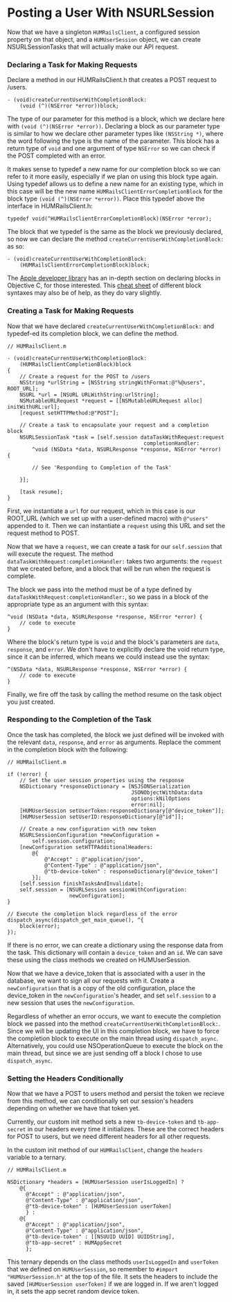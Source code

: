 # Posting a User With NSURLSession

Now that we have a singleton `HUMRailsClient`, a configured session property on that object, and a `HUMUserSession` object, we can create NSURLSessionTasks that will actually make our API request. 

### Declaring a Task for Making Requests

Declare a method in our HUMRailsClient.h that creates a POST request to /users.

	- (void)createCurrentUserWithCompletionBlock:
		(void (^)(NSError *error))block;

The type of our parameter for this method is a block, which we declare here with `(void (^)(NSError *error))`. Declaring a block as our parameter type is similar to how we declare other parameter types like `(NSString *)`, where the word following the type is the name of the parameter. This block has a return type of `void` and one argument of type `NSError` so we can check if the POST completed with an error.

It makes sense to typedef a new name for our completion block so we can refer to it more easily, especially if we plan on using this block type again. Using typedef allows us to define a new name for an existing type, which in this case will be the new name `HUMRailsClientErrorCompletionBlock` for the block type `(void (^)(NSError *error))`. Place this typedef above the interface in HUMRailsClient.h:

	typedef void(^HUMRailsClientErrorCompletionBlock)(NSError *error);
	
The block that we typedef is the same as the block we previously declared, so now we can declare the method `createCurrentUserWithCompletionBlock:` as so:

	- (void)createCurrentUserWithCompletionBlock:
		(HUMRailsClientErrorCompletionBlock)block;

The [Apple developer library](https://developer.apple.com/library/ios/documentation/cocoa/Conceptual/Blocks/Articles/bxDeclaringCreating.html#//apple_ref/doc/uid/TP40007502-CH4-SW1) has an in-depth section on declaring blocks in Objective C, for those interested. This [cheat sheet](http://goshdarnblocksyntax.com) of different block syntaxes may also be of help, as they do vary slightly.

### Creating a Task for Making Requests

Now that we have declared `createCurrentUserWithCompletionBlock:` and typedef-ed its completion block, we can define the method.

	// HUMRailsClient.m
	
	- (void)createCurrentUserWithCompletionBlock:
		(HUMRailsClientCompletionBlock)block
	{
    	// Create a request for the POST to /users
    	NSString *urlString = [NSString stringWithFormat:@"%@users", ROOT_URL];
    	NSURL *url = [NSURL URLWithString:urlString];
    	NSMutableURLRequest *request = [[NSMutableURLRequest alloc] initWithURL:url];
    	[request setHTTPMethod:@"POST"];
    	
    	// Create a task to encapsulate your request and a completion block
    	NSURLSessionTask *task = [self.session dataTaskWithRequest:request
                                             	completionHandler:
        	^void (NSData *data, NSURLResponse *response, NSError *error) {
        
        	// See 'Responding to Completion of the Task'
        
    	}];
    	
    	[task resume];
	}
	
First, we instantiate a `url` for our request, which in this case is our ROOT_URL (which we set up with a user-defined macro) with `@"users"` appended to it. Then we can instantiate a `request` using this URL and set the request method to POST.

Now that we have a `request`, we can create a task for our `self.session` that will execute the request. The method `dataTaskWithRequest:completionHandler:` takes two arguments: the `request` that we created before, and a block that will be run when the request is complete.

The block we pass into the method must be of a type defined by `dataTaskWithRequest:completionHandler:`, so we pass in a block of the appropriate type as an argument with this syntax:

	^void (NSData *data, NSURLResponse *response, NSError *error) { 
		// code to execute
	}

Where the block's return type is `void` and the block's parameters are `data`, `response`, and `error`. We don't have to explicitly declare the void return type, since it can be inferred, which means we could instead use the syntax:

	^(NSData *data, NSURLResponse *response, NSError *error) { 
		// code to execute
	}

Finally, we fire off the task by calling the method resume on the task object you just created. 

### Responding to the Completion of the Task

Once the task has completed, the block we just defined will be invoked with the relevant `data`, `response`, and `error` as arguments. Replace the comment in the completion block with the following:

	// HUMRailsClient.m
	
    if (!error) {
    	// Set the user session properties using the response
        NSDictionary *responseDictionary = [NSJSONSerialization
                                            JSONObjectWithData:data
                                            options:kNilOptions
                                            error:nil];
        [HUMUserSession setUserToken:responseDictionary[@"device_token"]];
        [HUMUserSession setUserID:responseDictionary[@"id"]];
        
        // Create a new configuration with new token
        NSURLSessionConfiguration *newConfiguration =
            self.session.configuration;
        [newConfiguration setHTTPAdditionalHeaders:
            @{
                @"Accept" : @"application/json",
                @"Content-Type" : @"application/json",
                @"tb-device-token" : responseDictionary[@"device_token"]
            }];
        [self.session finishTasksAndInvalidate];
        self.session = [NSURLSession sessionWithConfiguration:
                        newConfiguration];
    }
    
    // Execute the completion block regardless of the error
    dispatch_async(dispatch_get_main_queue(), ^{
        block(error);
    });

If there is no error, we can create a dictionary using the response data from the task. This dictionary will contain a `device_token` and an `id`. We can save these using the class methods we created on HUMUserSession.

Now that we have a device_token that is associated with a user in the database, we want to sign all our requests with it. Create a `newConfiguration` that is a copy of the old configuration, place the device_token in the `newConfiguration`'s header, and set `self.session` to a new session that uses the `newConfiguration`.

Regardless of whether an error occurs, we want to execute the completion block we passed into the method `createCurrentUserWithCompletionBlock:`. Since we will be updating the UI in this completion block, we have to force the completion block to execute on the main thread using `dispatch_async`. Alternatively, you could use NSOperationQueue to execute the block on the main thread, but since we are just sending off a block I chose to use `dispatch_async`.

### Setting the Headers Conditionally

Now that we have a POST to users method and persist the token we recieve from this method, we can conditionally set our session's headers depending on whether we have that token yet.

Currently, our custom init method sets a new `tb-device-token` and `tb-app-secret` in our headers every time it initializes. These are the correct headers for POST to users, but we need different headers for all other requests.

In the custom init method of our `HUMRailsClient`, change the `headers` variable to a ternary.

	// HUMRailsClient.m
	
    NSDictionary *headers = [HUMUserSession userIsLoggedIn] ?
        @{
          @"Accept" : @"application/json",
          @"Content-Type" : @"application/json",
          @"tb-device-token" : [HUMUserSession userToken]
          } :
        @{
          @"Accept" : @"application/json",
          @"Content-Type" : @"application/json",
          @"tb-device-token" : [[NSUUID UUID] UUIDString],
          @"tb-app-secret" : HUMAppSecret
          };
          
This ternary depends on the class methods `userIsLoggedIn` and `userToken` that we defined on `HUMUserSession`, so remember to `#import "HUMUserSession.h"` at the top of the file. It sets the headers to include the saved `[HUMUserSession userToken]` if we are logged in. If we aren't logged in, it sets the app secret random device token.
